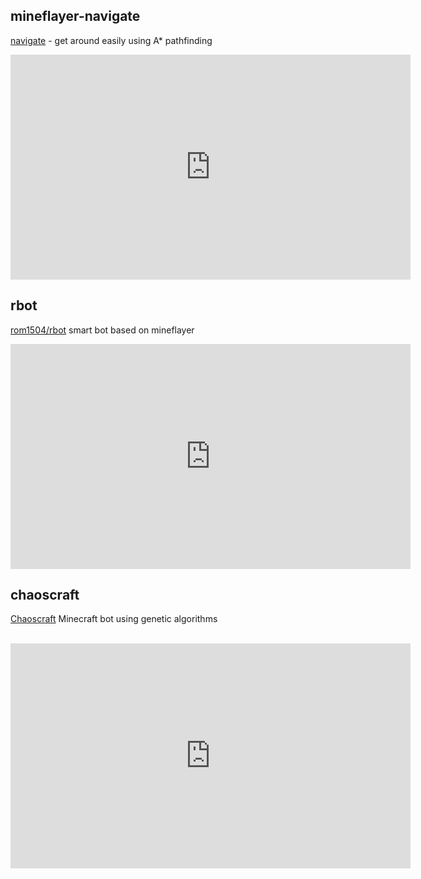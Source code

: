 ## mineflayer-navigate

[navigate](https://github.com/andrewrk/mineflayer-navigate/) - get around
   easily using A* pathfinding

<iframe type="text/html" width="640" height="360" src="http://www.youtube.com/embed/O6lQdmRz8eE" frameborder="0"></iframe>

## rbot

[rom1504/rbot](https://github.com/rom1504/rbot) smart bot based on mineflayer

<iframe type="text/html" width="640" height="360" src="http://www.youtube.com/embed/0cQxg9uDnzA" frameborder="0"></iframe>

## chaoscraft

[Chaoscraft](https://github.com/schematical/chaoscraft) Minecraft bot using genetic algorithms


​<iframe width="640" height="360" src="https://www.youtube.com/embed/videoseries?list=PLLkpLgU9B5xJ7Qy4kOyBJl5J6zsDIMceH" frameborder="0" allow="autoplay; encrypted-media" allowfullscreen></iframe>